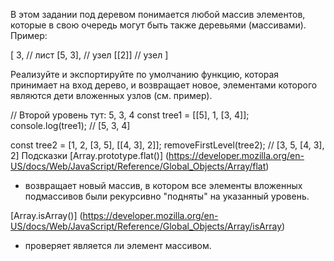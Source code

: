 В этом задании под деревом понимается любой массив элементов, 
которые в свою очередь могут быть также деревьями (массивами).
Пример:

[
  3, // лист
  [5, 3], // узел
  [[2]] // узел
]

Реализуйте и экспортируйте по умолчанию функцию,
которая принимает на вход дерево, и возвращает новое, 
элементами которого являются дети вложенных узлов (см. пример).

// Второй уровень тут: 5, 3, 4
const tree1 = [[5], 1, [3, 4]]; 
console.log(tree1); // [5, 3, 4]

const tree2 = [1, 2, [3, 5], [[4, 3], 2]];
removeFirstLevel(tree2);
// [3, 5, [4, 3], 2]
Подсказки
[Array.prototype.flat()] (https://developer.mozilla.org/en-US/docs/Web/JavaScript/Reference/Global_Objects/Array/flat)
- возвращает новый массив, в котором все элементы вложенных подмассивов были рекурсивно "подняты" на указанный уровень.

[Array.isArray()] (https://developer.mozilla.org/en-US/docs/Web/JavaScript/Reference/Global_Objects/Array/isArray)
- проверяет является ли элемент массивом.